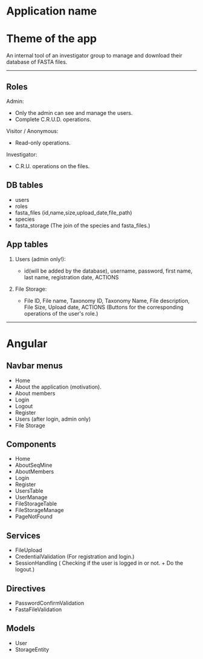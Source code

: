 # Application name

# Theme of the app

An internal tool of an investigator group to manage and download their database of FASTA files.

---

## Roles
Admin:
- Only the admin can see and manage the users.
- Complete C.R.U.D. operations.

Visitor / Anonymous:
- Read-only operations.

Investigator:
- C.R.U. operations on the files.

## DB tables
- users
- roles
- fasta_files (id,name,size,upload_date,file_path)
- species
- fasta_storage (The join of the species and fasta_files.)

## App tables
1. Users (admin only!):
    - id(will be added by the database), username, password, first name, last name, registration date, ACTIONS

2. File Storage:
    - File ID, File name, Taxonomy ID, Taxonomy Name, File description, File Size, Upload date, ACTIONS (Buttons for the corresponding operations of the user's role.)

---

# Angular

## Navbar menus
- Home
- About the application (motivation).
- About members
- Login
- Logout
- Register
- Users (after login, admin only)
- File Storage

## Components
- Home
- AboutSeqMine
- AboutMembers
- Login
- Register
- UsersTable
- UserManage
- FileStorageTable
- FileStorageManage
- PageNotFound


## Services
- FileUpload
- CredentialValidation (For registration and login.)
- SessionHandling ( Checking if the user is logged in or not. + Do the logout.)

## Directives
- PasswordConfirmValidation
- FastaFileValidation

## Models
- User
- StorageEntity
